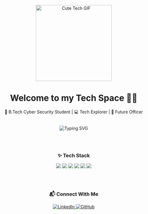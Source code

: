 <div align="center">
  
  <img src="https://media.giphy.com/media/xUA7bdpLxQhsSQdyog/giphy.gif" width="250px" alt="Cute Tech GIF" />

  <h1>Welcome to my Tech Space 👩‍💻</h1>

  <p>🚀 B.Tech Cyber Security Student | 💻 Tech Explorer | 🎯 Future Officer</p>

  <br/>

  <!-- Animated Typing effect -->
  <img src="https://readme-typing-svg.herokuapp.com?font=Fira+Code&pause=1000&color=F7698D&width=435&lines=Cyber+Security+Enthusiast;Aspiring+Ethical+Hacker;Learning+Every+Single+Day" alt="Typing SVG" />

  <br/><br/>

  <h3>✨ Tech Stack</h3>
  <img src="https://img.shields.io/badge/HTML5-E34F26?style=for-the-badge&logo=html5&logoColor=white"/>
  <img src="https://img.shields.io/badge/CSS3-1572B6?style=for-the-badge&logo=css3&logoColor=white"/>
  <img src="https://img.shields.io/badge/PHP-777BB4?style=for-the-badge&logo=php&logoColor=white"/>
  <img src="https://img.shields.io/badge/MySQL-005C84?style=for-the-badge&logo=mysql&logoColor=white"/>
  <img src="https://img.shields.io/badge/Linux-FCC624?style=for-the-badge&logo=linux&logoColor=black"/>
  <img src="https://img.shields.io/badge/Kali%20Linux-557C94?style=for-the-badge&logo=kalilinux&logoColor=white"/>

  <br/><br/>

  <h3>📬 Connect With Me</h3>

  <a href="https://www.linkedin.com/in/your-linkedin-id" target="_blank">
    <img src="https://img.shields.io/badge/LinkedIn-%230077B5.svg?style=for-the-badge&logo=linkedin&logoColor=white" alt="LinkedIn"/>
  </a>
  <a href="https://github.com/your-github-id" target="_blank">
    <img src="https://img.shields.io/badge/GitHub-171515.svg?style=for-the-badge&logo=github&logoColor=white" alt="GitHub"/>
  </a>

</div>
